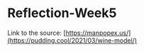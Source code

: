 # Reflection-Week5

Link to the source: [https://manpopex.us/](https://pudding.cool/2021/03/wine-model/)


